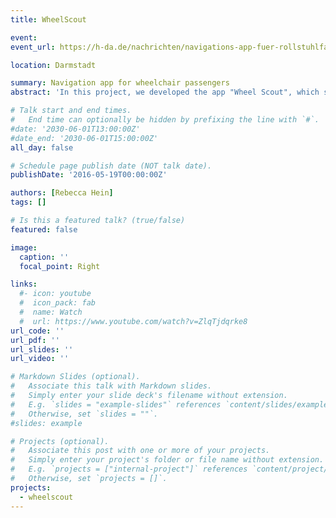 ```yaml
---
title: WheelScout

event: 
event_url: https://h-da.de/nachrichten/navigations-app-fuer-rollstuhlfahrende-mit-erweiterten-funktionen

location: Darmstadt

summary: Navigation app for wheelchair passengers
abstract: 'In this project, we developed the app "Wheel Scout", which supports wheelchair users in navigation. It indicates whether the intended route is barrier-free, restricted, or impossible to negotiate. What is new is that the app also works inside buildings and is also equipped with voice control. This means that wheelchair users can navigate even more easily, even through buildings.'

# Talk start and end times.
#   End time can optionally be hidden by prefixing the line with `#`.
#date: '2030-06-01T13:00:00Z'
#date_end: '2030-06-01T15:00:00Z'
all_day: false

# Schedule page publish date (NOT talk date).
publishDate: '2016-05-19T00:00:00Z'

authors: [Rebecca Hein]
tags: []

# Is this a featured talk? (true/false)
featured: false

image:
  caption: ''
  focal_point: Right

links:
  #- icon: youtube
  #  icon_pack: fab
  #  name: Watch
  #  url: https://www.youtube.com/watch?v=ZlqTjdqrke8
url_code: ''
url_pdf: ''
url_slides: ''
url_video: ''

# Markdown Slides (optional).
#   Associate this talk with Markdown slides.
#   Simply enter your slide deck's filename without extension.
#   E.g. `slides = "example-slides"` references `content/slides/example-slides.md`.
#   Otherwise, set `slides = ""`.
#slides: example

# Projects (optional).
#   Associate this post with one or more of your projects.
#   Simply enter your project's folder or file name without extension.
#   E.g. `projects = ["internal-project"]` references `content/project/deep-learning/index.md`.
#   Otherwise, set `projects = []`.
projects:
  - wheelscout
---
```


